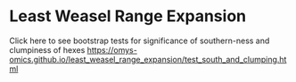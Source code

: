 # Least Weasel Range Expansion

Click here to see bootstrap tests for significance of southern-ness and clumpiness of hexes
https://omys-omics.github.io/least_weasel_range_expansion/test_south_and_clumping.html
